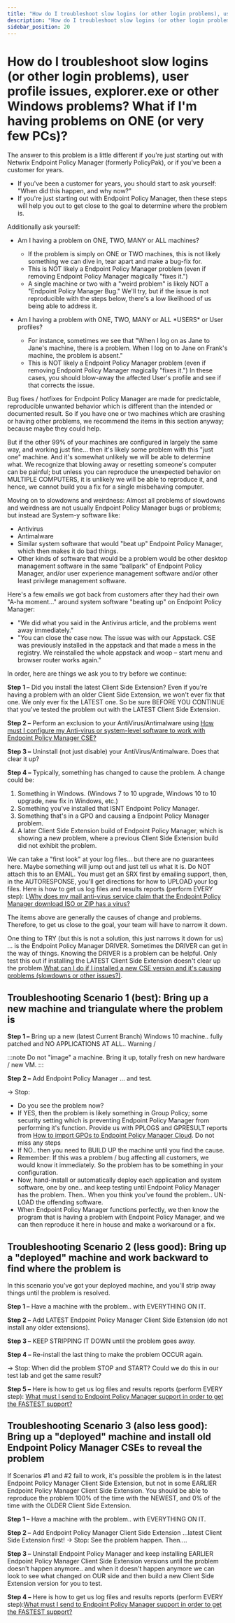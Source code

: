 ```yaml
---
title: "How do I troubleshoot slow logins (or other login problems), user profile issues, explorer.exe or other Windows problems? What if I'm having problems on ONE (or very few PCs)?"
description: "How do I troubleshoot slow logins (or other login problems), user profile issues, explorer.exe or other Windows problems? What if I'm having problems on ONE (or very few PCs)?"
sidebar_position: 20
---
```


# How do I troubleshoot slow logins (or other login problems), user profile issues, explorer.exe or other Windows problems? What if I'm having problems on ONE (or very few PCs)?

The answer to this problem is a little different if you're just starting out with Netwrix Endpoint
Policy Manager (formerly PolicyPak), or if you've been a customer for years.

- If you've been a customer for years, you should start to ask yourself: "When did this happen, and
  why now?"
- If you're just starting out with Endpoint Policy Manager, then these steps will help you out to
  get close to the goal to determine where the problem is.

Additionally ask yourself:

- Am I having a problem on ONE, TWO, MANY or ALL machines?

  - If the problem is simply on ONE or TWO machines, this is not likely something we can dive in,
    tear apart and make a bug-fix for.
  - This is NOT likely a Endpoint Policy Manager problem (even if removing Endpoint Policy Manager
    magically "fixes it.")
  - A single machine or two with a "weird problem" is likely NOT a "Endpoint Policy Manager Bug."
    We'll try, but if the issue is not reproducible with the steps below, there's a low likelihood
    of us being able to address it.

- Am I having a problem with ONE, TWO, MANY or ALL \*USERS\* or User profiles?

  - For instance, sometimes we see that "When I log on as Jane to Jane's machine, there is a
    problem. When I log on to Jane on Frank's machine, the problem is absent."
  - This is NOT likely a Endpoint Policy Manager problem (even if removing Endpoint Policy Manager
    magically "fixes it.") In these cases, you should blow-away the affected User's profile and
    see if that corrects the issue.

Bug fixes / hotfixes for Endpoint Policy Manager are made for predictable, reproducible unwanted
behavior which is different than the intended or documented result. So if you have one or two
machines which are crashing or having other problems, we recommend the items in this section anyway;
because maybe they could help.

But if the other 99% of your machines are configured in largely the same way, and working just fine…
then it's likely some problem with this "just one" machine. And it's somewhat unlikely we will be
able to determine what. We recognize that blowing away or resetting someone's computer can be
painful; but unless you can reproduce the unexpected behavior on MULTIPLE COMPUTERS, it is unlikely
we will be able to reproduce it, and hence, we cannot build you a fix for a single misbehaving
computer.

Moving on to slowdowns and weirdness: Almost all problems of slowdowns and weirdness are not usually
Endpoint Policy Manager bugs or problems; but instead are System-y software like:

- Antivirus
- Antimalware
- Similar system software that would "beat up" Endpoint Policy Manager, which then makes it do bad
  things.
- Other kinds of software that would be a problem would be other desktop management software in the
  same "ballpark" of Endpoint Policy Manager, and/or user experience management software and/or
  other least privilege management software.

Here's a few emails we got back from customers after they had their own "A-ha moment..." around
system software "beating up" on Endpoint Policy Manager:

- "We did what you said in the Antivirus article, and the problems went away immediately."
- "You can close the case now. The issue was with our Appstack. CSE was previously installed in the
  appstack and that made a mess in the registry. We reinstalled the whole appstack and woop – start
  menu and browser router works again."

In order, here are things we ask you to try before we continue:

**Step 1 –** Did you install the latest Client Side Extension? Even if you're having a problem with
an older Client Side Extension, we won't ever fix that one. We only ever fix the LATEST one. So be
sure BEFORE YOU CONTINUE that you've tested the problem out with the LATEST Client Side Extension.

**Step 2 –** Perform an exclusion to your AntiVirus/Antimalware using
[How must I configure my Anti-virus or system-level software to work with Endpoint Policy Manager CSE?](/docs/endpointpolicymanager/knowledgebase/installation/knowledgebase/antivirussystemsoftware/antivirus.md)

**Step 3 –** Uninstall (not just disable) your AntiVirus/Antimalware. Does that clear it up?

**Step 4 –** Typically, something has changed to cause the problem. A change could be:

1. Something in Windows. (Windows 7 to 10 upgrade, Windows 10 to 10 upgrade, new fix in Windows,
   etc.)
2. Something you've installed that ISNT Endpoint Policy Manager.
3. Something that's in a GPO and causing a Endpoint Policy Manager problem.
4. A later Client Side Extension build of Endpoint Policy Manager, which is showing a new problem,
   where a previous Client Side Extension build did not exhibit the problem.

We can take a "first look" at your log files… but there are no guarantees here. Maybe something will
jump out and just tell us what it is. Do NOT attach this to an EMAIL. You must get an SRX first by
emailing support, then, in the AUTORESPONSE, you'll get directions for how to UPLOAD your log files.
Here is how to get us log files and results reports (perform EVERY step):
L[Why does my mail anti-virus service claim that the Endpoint Policy Manager download ISO or ZIP has a virus?](/docs/endpointpolicymanager/gettingstarted/misc/knowledgebase/troubleshooting/antivirus.md)

The items above are generally the causes of change and problems. Therefore, to get us close to the
goal, your team will have to narrow it down.

One thing to TRY (but this is not a solution, this just narrows it down for us) … is the Endpoint
Policy Manager DRIVER. Sometimes the DRIVER can get in the way of things. Knowing the DRIVER is a
problem can be helpful. Only test this out if installing the LATEST Client Side Extension doesn't
clear up the
problem.[What can I do if I installed a new CSE version and it's causing problems (slowdowns or other issues?)](/docs/endpointpolicymanager/knowledgebase/installation/knowledgebase/installandupgrade/newversionissues.md).

## Troubleshooting Scenario 1 (best): Bring up a new machine and triangulate where the problem is

**Step 1 –** Bring up a new (latest Current Branch) Windows 10 machine.. fully patched and NO
APPLICATIONS AT ALL.. Warning /

:::note
Do not "image" a machine. Bring it up, totally fresh on new hardware / new VM.
:::


**Step 2 –** Add Endpoint Policy Manager … and test.

→ Stop:

- Do you see the problem now?
- If YES, then the problem is likely something in Group Policy; some security setting which is
  preventing Endpoint Policy Manager from performing it's function. Provide us with PPLOGS and
  GPRESULT reports from
  [How to import GPOs to Endpoint Policy Manager Cloud](/docs/endpointpolicymanager/gettingstarted/cloud/videos/upkeepanddailyuse/import.md). Do not miss any
  steps
- If NO.. then you need to BUILD UP the machine until you find the cause.
- Remember: If this was a problem / bug affecting all customers, we would know it immediately. So
  the problem has to be something in your configuration.
- Now, hand-install or automatically deploy each application and system software, one by one.. and
  keep testing until Endpoint Policy Manager has the problem. Then.. When you think you've found the
  problem.. UN-LOAD the offending software.
- When Endpoint Policy Manager functions perfectly, we then know the program that is having a
  problem with Endpoint Policy Manager, and we can then reproduce it here in house and make a
  workaround or a fix.

## Troubleshooting Scenario 2 (less good): Bring up a "deployed" machine and work backward to find where the problem is

In this scenario you've got your deployed machine, and you'll strip away things until the problem is
resolved.

**Step 1 –** Have a machine with the problem.. with EVERYTHING ON IT.

**Step 2 –** Add LATEST Endpoint Policy Manager Client Side Extension (do not install any older
extensions).

**Step 3 –** KEEP STRIPPING IT DOWN until the problem goes away.

**Step 4 –** Re-install the last thing to make the problem OCCUR again.

→ Stop: When did the problem STOP and START? Could we do this in our test lab and get the same
result?

**Step 5 –** Here is how to get us log files and results reports (perform EVERY step):
[What must I send to Endpoint Policy Manager support in order to get the FASTEST support?](/docs/endpointpolicymanager/gettingstarted/misc/knowledgebase/troubleshooting/fastsupport.md)

## Troubleshooting Scenario 3 (also less good): Bring up a "deployed" machine and install old Endpoint Policy Manager CSEs to reveal the problem

If Scenarios #1 and #2 fail to work, it's possible the problem is in the latest Endpoint Policy
Manager Client Side Extension, but not in some EARLIER Endpoint Policy Manager Client Side
Extension. You should be able to reproduce the problem 100% of the time with the NEWEST, and 0% of
the time with the OLDER Client Side Extension.

**Step 1 –** Have a machine with the problem.. with EVERYTHING ON IT.

**Step 2 –** Add Endpoint Policy Manager Client Side Extension …latest Client Side Extension first!
→ Stop: See the problem happen. Then….

**Step 3 –** Uninstall Endpoint Policy Manager and keep installing EARLIER Endpoint Policy Manager
Client Side Extension versions until the problem doesn't happen anymore.. and when it doesn't happen
anymore we can look to see what changed on OUR side and then build a new Client Side Extension
version for you to test.

**Step 4 –** Here is how to get us log files and results reports (perform EVERY
step):[What must I send to Endpoint Policy Manager support in order to get the FASTEST support?](/docs/endpointpolicymanager/gettingstarted/misc/knowledgebase/troubleshooting/fastsupport.md)
